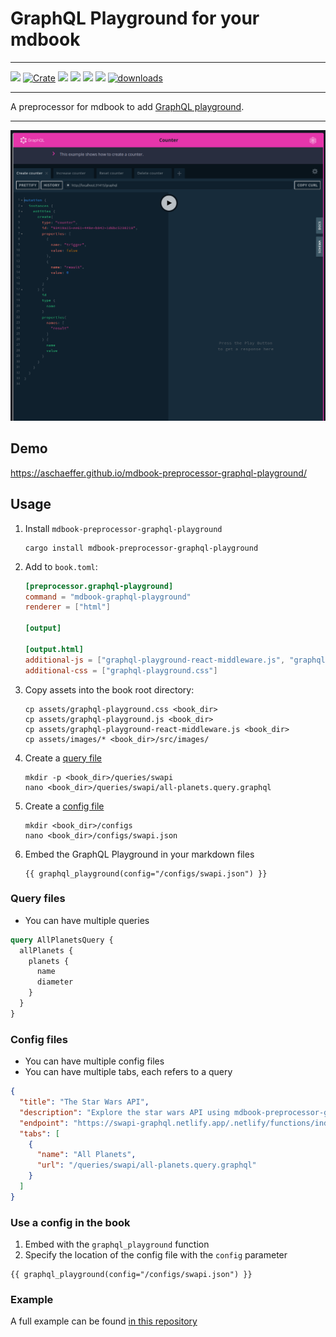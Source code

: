 # GraphQL Playground for your mdbook

---

[<img src="https://img.shields.io/badge/Docs-mdBook-brightgreen">](https://aschaeffer.github.io/mdbook-preprocessor-graphql-playground/)
[![Crate](https://img.shields.io/crates/v/mdbook-preprocessor-graphql-playground.svg)](https://crates.io/crates/mdbook-preprocessor-graphql-playground)
[<img src="https://img.shields.io/badge/Language-Rust-brightgreen">](https://www.rust-lang.org/)
[<img src="https://img.shields.io/github/actions/workflow/status/aschaeffer/mdbook-preprocessor-graphql-playground/rust.yml">](https://github.com/aschaeffer/mdbook-preprocessor-graphql-playground/actions?query=workflow%3ARust)
[<img src="https://img.shields.io/github/last-commit/aschaeffer/mdbook-preprocessor-graphql-playground">]()
[<img src="https://img.shields.io/github/languages/code-size/aschaeffer/mdbook-preprocessor-graphql-playground">]()
[![downloads](https://img.shields.io/crates/d/mdbook-preprocessor-graphql-playground.svg)](https://crates.io/crates/mdbook-preprocessor-graphql-playground)

---

A preprocessor for mdbook to add [GraphQL playground](https://github.com/graphql/graphql-playground).

---

[![preview](book/src/images/screenshot.png)](book/src/images/screenshot.png)

## Demo

https://aschaeffer.github.io/mdbook-preprocessor-graphql-playground/

## Usage

1. Install `mdbook-preprocessor-graphql-playground`
    ```shell
    cargo install mdbook-preprocessor-graphql-playground
    ```
2. Add to `book.toml`:
    ```toml
    [preprocessor.graphql-playground]
    command = "mdbook-graphql-playground"
    renderer = ["html"]
    
    [output]
    
    [output.html]
    additional-js = ["graphql-playground-react-middleware.js", "graphql-playground.js"]
    additional-css = ["graphql-playground.css"]
    ```
3. Copy assets into the book root directory:
    ```shell
    cp assets/graphql-playground.css <book_dir>
    cp assets/graphql-playground.js <book_dir>
    cp assets/graphql-playground-react-middleware.js <book_dir>
    cp assets/images/* <book_dir>/src/images/
    ```
4. Create a [query file](#query-files)
    ```shell
    mkdir -p <book_dir>/queries/swapi
    nano <book_dir>/queries/swapi/all-planets.query.graphql
    ```
5. Create a [config file](#config-files)
    ```shell
    mkdir <book_dir>/configs
    nano <book_dir>/configs/swapi.json
    ```
6. Embed the GraphQL Playground in your markdown files
    ```
    {{ graphql_playground(config="/configs/swapi.json") }}
    ```

### Query files

* You can have multiple queries

```graphql
query AllPlanetsQuery {
  allPlanets {
    planets {
      name
      diameter
    }
  }
}
```

### Config files

* You can have multiple config files
* You can have multiple tabs, each refers to a query

```json
{
  "title": "The Star Wars API",
  "description": "Explore the star wars API using mdbook-preprocessor-graphql-playground",
  "endpoint": "https://swapi-graphql.netlify.app/.netlify/functions/index",
  "tabs": [
    {
      "name": "All Planets",
      "url": "/queries/swapi/all-planets.query.graphql"
    }
  ]
}
```

### Use a config in the book

1. Embed with the `graphql_playground` function
2. Specify the location of the config file with the `config` parameter

```
{{ graphql_playground(config="/configs/swapi.json") }}
```

### Example

A full example can be found [in this repository](https://github.com/aschaeffer/mdbook-preprocessor-graphql-playground/tree/main/book)
